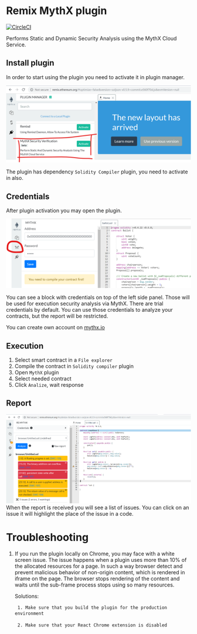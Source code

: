 # Remix MythX plugin

[![CircleCI](https://circleci.com/gh/aquiladev/remix-mythx-plugin/tree/master.svg?style=svg)](https://circleci.com/gh/aquiladev/remix-mythx-plugin/tree/master)

Performs Static and Dynamic Security Analysis using the MythX Cloud Service.

## Install plugin
In order to start using the plugin you need to activate it in plugin manager.

![Plugin activation](assets/plugin_activation.png?raw=true "Plugin activation")

The plugin has dependency `Solidity Compiler` plugin, you need to activate in also.

## Credentials
After plugin activation you may open the plugin.

![Plugin usage](assets/plugin_usage.png?raw=true "Plugin usage")

You can see a block with credentials on top of the left side panel. Those will be used for execution security analysis via MythX.
There are trial credentials by default. You can use those credentials to analyze your contracts, but the report will be restricted.

You can create own account on [mythx.io](https://mythx.io/)

## Execution
1. Select smart contract in a `File explorer`
2. Compile the contract in `Solidity compiler` plugin
3. Open `MythX` plugin
4. Select needed contract
5. Click `Analize`, wait response

## Report

![Plugin report](assets/plugin_report.png?raw=true "Plugin report")
When the report is received you will see a list of issues. You can click on an issue it will highlight the place of the issue in a code.

# Troubleshooting
1. If you run the plugin locally on Chrome, you may face with a white screen issue. The issue happens when a plugin uses more than 10% of the allocated resources for a page. In such a way browser detect and prevent malicious behavior of non-origin content, which is rendered in iframe on the page. The browser stops rendering of the content and waits until the sub-frame process stops using so many resources. 

    Solutions:

        1. Make sure that you build the plugin for the production environment
    
        2. Make sure that your React Chrome extension is disabled